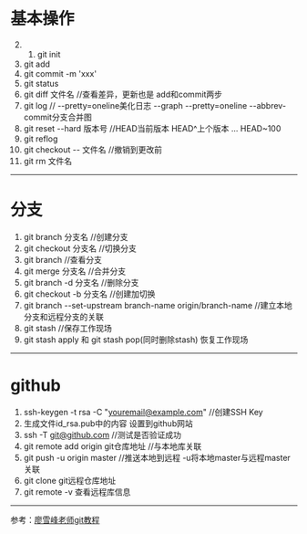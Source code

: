 # 基本操作
2. 1. git init
2. git add
3. git commit -m 'xxx'
4. git status
5. git diff 文件名    //查看差异，更新也是  add和commit两步
6. git log             //  --pretty=oneline美化日志    --graph --pretty=oneline --abbrev-commit分支合并图
7. git reset --hard 版本号      //HEAD当前版本   HEAD^上个版本    ...   HEAD~100
8. git reflog
9. git checkout -- 文件名       //撤销到更改前
10. git rm 文件名

---
# 分支
1. git branch 分支名         //创建分支
2. git checkout 分支名    //切换分支
3. git branch              //查看分支
4. git merge 分支名          //合并分支
5. git branch -d 分支名       //删除分支
6. git checkout -b 分支名      //创建加切换
7. git branch --set-upstream branch-name origin/branch-name  //建立本地分支和远程分支的关联
8. git stash    //保存工作现场
9. git stash apply  和  git stash pop(同时删除stash)  恢复工作现场

---
# github
1. ssh-keygen -t rsa -C "youremail@example.com"    //创建SSH Key
2. 生成文件id_rsa.pub中的内容 设置到github网站
3. ssh -T git@github.com                  //测试是否验证成功
4. git remote add origin git仓库地址       //与本地库关联
5. git push -u origin master          //推送本地到远程   -u将本地master与远程master关联
6. git clone git远程仓库地址
7. git remote -v  查看远程库信息

---

参考：<a href="http://www.liaoxuefeng.com/wiki/0013739516305929606dd18361248578c67b8067c8c017b000" target="_blank">廖雪峰老师git教程</a>
